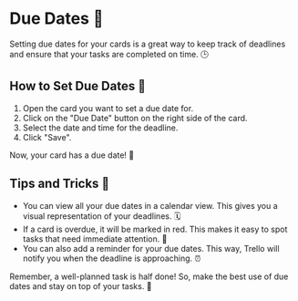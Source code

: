 # Due Dates 📅

Setting due dates for your cards is a great way to keep track of deadlines and ensure that your tasks are completed on time. 🕒

## How to Set Due Dates 📝

1. Open the card you want to set a due date for.
2. Click on the "Due Date" button on the right side of the card.
3. Select the date and time for the deadline.
4. Click "Save".

Now, your card has a due date! 🎉

## Tips and Tricks 🎩

- You can view all your due dates in a calendar view. This gives you a visual representation of your deadlines. 🗓️
- If a card is overdue, it will be marked in red. This makes it easy to spot tasks that need immediate attention. 🔴
- You can also add a reminder for your due dates. This way, Trello will notify you when the deadline is approaching. ⏰

Remember, a well-planned task is half done! So, make the best use of due dates and stay on top of your tasks. 🚀